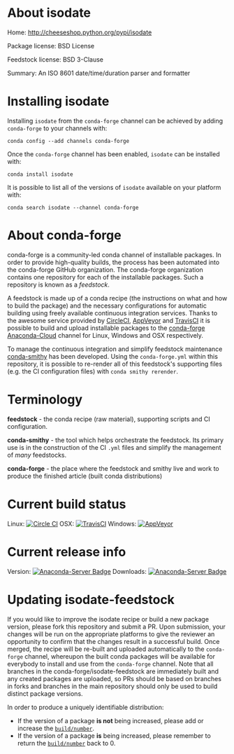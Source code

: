 About isodate
=============

Home: http://cheeseshop.python.org/pypi/isodate

Package license: BSD License

Feedstock license: BSD 3-Clause

Summary: An ISO 8601 date/time/duration parser and formatter



Installing isodate
==================

Installing `isodate` from the `conda-forge` channel can be achieved by adding `conda-forge` to your channels with:

```
conda config --add channels conda-forge
```

Once the `conda-forge` channel has been enabled, `isodate` can be installed with:

```
conda install isodate
```

It is possible to list all of the versions of `isodate` available on your platform with:

```
conda search isodate --channel conda-forge
```



About conda-forge
=================

conda-forge is a community-led conda channel of installable packages.
In order to provide high-quality builds, the process has been automated into the
conda-forge GitHub organization. The conda-forge organization contains one repository
for each of the installable packages. Such a repository is known as a *feedstock*.

A feedstock is made up of a conda recipe (the instructions on what and how to build
the package) and the necessary configurations for automatic building using freely
available continuous integration services. Thanks to the awesome service provided by
[CircleCI](https://circleci.com/), [AppVeyor](http://www.appveyor.com/)
and [TravisCI](https://travis-ci.org/) it is possible to build and upload installable
packages to the [conda-forge](https://anaconda.org/conda-forge)
[Anaconda-Cloud](http://docs.anaconda.org/) channel for Linux, Windows and OSX respectively.

To manage the continuous integration and simplify feedstock maintenance
[conda-smithy](http://github.com/conda-forge/conda-smithy) has been developed.
Using the ``conda-forge.yml`` within this repository, it is possible to re-render all of
this feedstock's supporting files (e.g. the CI configuration files) with ``conda smithy rerender``.


Terminology
===========

**feedstock** - the conda recipe (raw material), supporting scripts and CI configuration.

**conda-smithy** - the tool which helps orchestrate the feedstock.
                   Its primary use is in the construction of the CI ``.yml`` files
                   and simplify the management of *many* feedstocks.

**conda-forge** - the place where the feedstock and smithy live and work to
                  produce the finished article (built conda distributions)

Current build status
====================

Linux: [![Circle CI](https://circleci.com/gh/conda-forge/isodate-feedstock.svg?style=shield)](https://circleci.com/gh/conda-forge/isodate-feedstock)
OSX: [![TravisCI](https://travis-ci.org/conda-forge/isodate-feedstock.svg?branch=master)](https://travis-ci.org/conda-forge/isodate-feedstock)
Windows: [![AppVeyor](https://ci.appveyor.com/api/projects/status/github/conda-forge/isodate-feedstock?svg=True)](https://ci.appveyor.com/project/conda-forge/isodate-feedstock/branch/master)

Current release info
====================
Version: [![Anaconda-Server Badge](https://anaconda.org/conda-forge/isodate/badges/version.svg)](https://anaconda.org/conda-forge/isodate)
Downloads: [![Anaconda-Server Badge](https://anaconda.org/conda-forge/isodate/badges/downloads.svg)](https://anaconda.org/conda-forge/isodate)


Updating isodate-feedstock
==========================

If you would like to improve the isodate recipe or build a new
package version, please fork this repository and submit a PR. Upon submission,
your changes will be run on the appropriate platforms to give the reviewer an
opportunity to confirm that the changes result in a successful build. Once
merged, the recipe will be re-built and uploaded automatically to the
`conda-forge` channel, whereupon the built conda packages will be available for
everybody to install and use from the `conda-forge` channel.
Note that all branches in the conda-forge/isodate-feedstock are
immediately built and any created packages are uploaded, so PRs should be based
on branches in forks and branches in the main repository should only be used to
build distinct package versions.

In order to produce a uniquely identifiable distribution:
 * If the version of a package **is not** being increased, please add or increase
   the [``build/number``](http://conda.pydata.org/docs/building/meta-yaml.html#build-number-and-string).
 * If the version of a package **is** being increased, please remember to return
   the [``build/number``](http://conda.pydata.org/docs/building/meta-yaml.html#build-number-and-string)
   back to 0.
